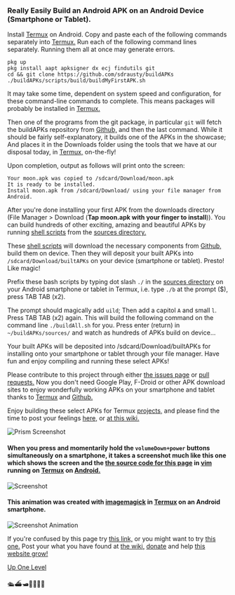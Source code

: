 ### Really Easily Build an Android APK on an Android Device (Smartphone or Tablet).

Install [Termux](https://termux.com/) on Android. Copy and paste each of the following commands separately into [Termux.](https://termux.com/) Run each of the following command lines separately. Running them all at once may generate errors. 

```
pkg up
pkg install aapt apksigner dx ecj findutils git
cd && git clone https://github.com/sdrausty/buildAPKs
./buildAPKs/scripts/build/buildMyFirstAPK.sh

```

It may take some time, dependent on system speed and configuration, for these command-line commands to complete. This means packages will probably be installed in [Termux.](https://termux.com/) 

Then one of the programs from the git package, in particular `git` will fetch the buildAPKs repository from [Github,](https://github.com) and then the last command. While it should be fairly self-explanatory, it builds one of the APKs in the showcase; And places it in the Downloads folder using the tools that we have at our disposal today, in [Termux,](https://termux.com/) on-the-fly!

Upon completion, output as follows will print onto the screen:


```
Your moon.apk was copied to /sdcard/Download/moon.apk
It is ready to be installed.
Install moon.apk from /sdcard/Download/ using your file manager from Android.
```

After you're done installing your first APK from the downloads directory (File Manager > Download (**Tap moon.apk with your finger to install**)). You can build hundreds of other exciting, amazing and beautiful APKs by running [shell scripts](https://github.com/sdrausty/buildAPKs/tree/master/scripts/build) from the [sources directory.](https://github.com/sdrausty/buildAPKs/tree/master/sources)

These [shell scripts](https://github.com/sdrausty/buildAPKs/tree/master/scripts/build) will download the necessary components from [Github,](https://github.com) build them on device. Then they will deposit your built APKs into `/sdcard/Download/builtAPKs` on your device (smartphone or tablet). Presto! Like magic!

Prefix these bash scripts by typing dot slash `./` in the [sources directory](https://github.com/sdrausty/buildAPKs/tree/master/sources)  on your Android smartphone or tablet in Termux, i.e. type `./b` at the prompt ($), press TAB TAB (x2). 

The prompt should magically add `uild`; Then add a capitol `A` and small `l`. Press TAB TAB (x2) again. This will build the following command on the command line `./buildAll.sh` for you. Press enter (return) in `~/buildAPKs/sources/` and watch as hundreds of APKs build on device...

Your built APKs will be deposited into /sdcard/Download/builtAPKs for installing onto your smartphone or tablet through your file manager. Have fun and enjoy compiling and running these select APKs!

Please contribute to this project through either [the issues page](https://github.com/sdrausty/buildAPKs/issues) or [pull requests.](https://github.com/sdrausty/buildAPKs/pulls) Now you don't need Google Play, F-Droid or other APK download sites to enjoy wonderfully working APKs on your smartphone and tablet thanks to [Termux](./pages/asac) and [Github.](https://github.com)

Enjoy building these select APKs for Termux [projects,](https://github.com/sdrausty/buildAPKs/tree/master/sources) and please find the time to post your feelings [here,](https://github.com/sdrausty/buildAPKs/issues) or [at this wiki.](https://github.com/sdrausty/buildAPKs/wiki
)

![Prism Screenshot](./bitpics/prism.png)

#### When you press and momentarily hold the `volumeDown+power` buttons simultaneously on a smartphone, it takes a screenshot much like this one which shows the screen and the [the source code for this page](https://raw.githubusercontent.com/sdrausty/buildAPKs/master/docs/reallyEasilyBuildAndroidAPKsOnDevice.md) in [vim](http://www.vim.org/git.php) running on [Termux](./pages/asac) on [Android.](https://source.android.com/)

![Screenshot](./bitpics/reallyEasilyBuildAndroidAPKsOnDevice.png)

#### This animation was created with [imagemagick](https://sdrausty.github.io/pages/im.html) in [Termux](https://sdrausty.github.io/pages/asac.html) on an Android smartphone.

![Screenshot Animation](./bitpics/ps1.gif)

If you're confused by this page try [this link,](http://tldp.org/) or you might want to try [this one.](https://www.debian.org/doc/) Post your what you have found at [the wiki,](https://github.com/sdrausty/buildAPKs/wiki) [donate](https://sdrausty.github.io/pages/donate) and help [this website grow!](https://sdrausty.github.io/)

[Up One Level](./../)

🛳⛴🛥🚢🚤🚣⛵

